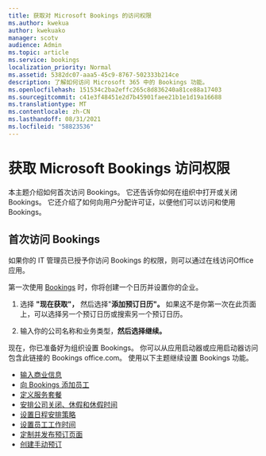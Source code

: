 ```yaml
---
title: 获取对 Microsoft Bookings 的访问权限
ms.author: kwekua
author: kwekuako
manager: scotv
audience: Admin
ms.topic: article
ms.service: bookings
localization_priority: Normal
ms.assetid: 5382dc07-aaa5-45c9-8767-502333b214ce
description: 了解如何访问 Microsoft 365 中的 Bookings 功能。
ms.openlocfilehash: 151534c2ba2effc265c8d836240a81ce88a17403
ms.sourcegitcommit: c41e3f48451e2d7b45901faee21b1e1d19a16688
ms.translationtype: MT
ms.contentlocale: zh-CN
ms.lasthandoff: 08/31/2021
ms.locfileid: "58823536"
---
```

# <a name="get-access-to-microsoft-bookings"></a>获取 Microsoft Bookings 访问权限

本主题介绍如何首次访问 Bookings。 它还告诉你如何在组织中打开或关闭 Bookings。 它还介绍了如何向用户分配许可证，以便他们可以访问和使用 Bookings。

## <a name="access-bookings-for-the-first-time"></a>首次访问 Bookings

如果你的 IT 管理员已授予你访问 Bookings 的权限，则可以通过在线访问Office应用。

第一次使用 [Bookings](https://outlook.office.com/bookings/onboarding) 时，你将创建一个日历并设置你的企业。

1. 选择 **"现在获取"，** 然后选择"**添加预订日历"。** 如果这不是你第一次在此页面上，可以选择另一个预订日历或搜索另一个预订日历。

2. 输入你的公司名称和业务类型，**然后选择继续。**

现在，你已准备好为组织设置 Bookings。 你可以从应用启动器或应用启动器访问[](https://outlook.office.com/bookings/onboarding)包含此链接的 Bookings office.com。 使用以下主题继续设置 Bookings 功能。

- [输入商业信息](enter-business-information.md)
- [向 Bookings 添加员工](add-staff.md)
- [定义服务套餐](define-service-offerings.md)
- [安排公司关闭、休假和休假时间](schedule-closures-time-off-vacation.md)
- [设置日程安排策略](set-scheduling-policies.md)
- [设置员工工作时间](employee-hours.md)
- [定制并发布预订页面](customize-booking-page.md)
- [创建手动预订](create-a-manual-booking.md)